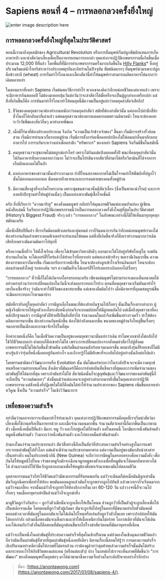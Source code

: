 
Sapiens ตอนที่ 4 – การหลอกลวงครั้งยิ่งใหญ่
===

![enter image description here](https://anontawong.files.wordpress.com/2017/01/20170108_sapiens4.png?w=676)

## **การหลอกลวงครั้งยิ่งใหญ่ที่สุดในประวัติศาสตร์**

ตอนนี้เรามาถึงยุคสมัยของ Agricultural Revolution หรือการที่มนุษย์เริ่มปลูกพืชผักแทนการเก็บอาหารป่า และนำสัตว์มาเลี้ยงเพื่อเป็นอาหารแทนการออกล่า ยุคแห่งการปฏิวัติเกษตรกรรมนี้เกิดขึ้นเมื่อประมาณ 12,000 ปีที่แล้ว โดยพื้นที่ที่มีการทำเกษตรกรรมครั้งแรกเกิดขึ้นใน  [Hilly Flanks](https://en.wikipedia.org/wiki/Hilly_Flanks)* ซึ่งอยู่บริเวณริมแม่น้ำไทกริสระหว่างประเทศตุรกีและอิหร่านในปัจจุบัน พืชชนิดแรกๆ ที่มนุษย์นำมาเพาะปลูกคือข้าวสาลี (wheat) การเริ่มทำไร่ไถนาและเลี้ยงสัตว์นี้ทำให้มนุษย์เราสามารถผลิตอาหารได้มากกว่าเดิมหลายเท่า

ในตอนแรกที่เหล่า Sapiens เริ่มค้นพบวิธีการทำไร่ พวกเขาคงคิดว่าอีกหน่อยชีวิตคงสบายแล้ว เพราะจะมีอาหารกินตลอดปี ไม่ต้องมาคอยลุ้นวันต่อวันว่าจะล่าสัตว์ได้มั้ยหรือจะเป็นผู้ถูกล่าเองหรือเปล่า แต่สิ่งที่เกิดขึ้นก็คือ การหันมาทำไร่ไถนาทำให้คนยุคนี้มีความเป็นอยู่แย่กว่าคนยุคล่าสัตว์เสียอีก!

1. ชีวิตของคนยุคชาวนาต้องทำงานหนักกว่าคนยุคล่าสัตว์ สมัยที่ต้องล่าสัตว์นั้น แค่ออกไปล่าซักสี่ห้าชั่วโมงก็ได้กลับมาที่เผ่าแล้ว แต่คนยุคชาวนาต้องตากแดดตากลมพรวนดินรดน้ำ ไหนจะต้องคอยระวังวัชพืชและสัตว์อื่นๆ มาทำลายพืชผล

2. เมื่อมีไร่นาที่ต้องประคบประหงม จึงเกิด “ความเป็นเจ้าข้าวเจ้าของ” ขึ้นมา เริ่มมีการสร้างรั้วล้อมสวน เริ่มมีการทำแนวกั้นรอบหมู่บ้าน เริ่มมีการตั้งการ์ดเพื่อคอยปกป้องไม่ให้คนเผ่าอื่นมาลักลอบอาหารไป การรบกันระหว่างเผ่าเพื่อแย่งชิง “ทรัพยากร” ของเหล่า Sapiens จึงเริ่มมีขึ้นในสมัยนี้

3. คนยุคชาวนาจะสุขภาพไม่สมบูรณ์เท่าไหร่ เพราะได้กินแต่แป้งตลอดทั้งปี ขณะที่คนยุคล่าสัตว์นั้นได้กินอาหารที่หลากหลายกว่ามาก ไม่ว่าจะเป็นโปรตีนจากสัตว์ที่ล่ามาได้หรือวิตามินที่ได้จากการเก็บผักและผลไม้ในป่า

4. แหล่งอาหารของชาวนานั้นเปราะบางมาก ถ้าปีไหนสภาพอากาศไม่เป็นใจจนทำให้พืชผักที่ปลูกไว้นั้นไม่ออกดอกออกผล นั่นหมายถึงหายนะและการอดตายของคนทั้งหมู่บ้าน

5. มีความเสี่ยงสูงที่จะเกิดโรคระบาด เพราะชุมชนชาวนานั้นมีสัตว์เลี้ยง (ซึ่งเป็นพาหะนำโรค) และการลงหลักปักฐานทำให้หมู่บ้านนั้นๆ เป็นแหล่งเพาะพันธุ์เชื้อโรคชั้นดี

ครับ สิ่งที่เรียกว่า “ความเจริญ” ของสังคมมนุษย์ กลับทำให้คุณภาพชีวิตแต่ละคนย่ำแย่ลง ผู้เขียนหนังสือเล่มนี้ จึงเรียกการปฏิวัติเกษตรกรรมนี้ว่าเป็นการหลอกลวงครั้งยิ่งใหญ่ที่สุดในประวัติศาสตร์ (History’s Biggest Fraud) จริงๆ แล้ว “การหลอกลวง” ในลักษณะอย่างนี้ก็มีให้เห็นมาทุกยุคทุกสมัยนะครับ

เมื่อซักสี่สิบปีที่แล้ว ที่เราเริ่มมีคอมพิวเตอร์และหุ่นยนต์ เราก็จินตนาการกันว่าอีกหน่อยมนุษย์เราคงไม่ต้องทำงานกันแล้วเพราะคอมพิวเตอร์จะทำแทนให้หมด แต่สิ่งที่เกิดขึ้นจริงก็คือเราทำงานมากกว่าเดิมเสียอีกเพราะมันตามติดเราไปทุกที่ 

หรือความเชื่อที่ว่า ให้ตั้งใจเรียน เพื่อจะได้เข้ามหาวิทยาลัยดีๆ ออกมาจะได้ไปอยู่บริษัทใหญ่โต จงขยันทำงานเก็บเงิน จะได้เออร์ลี่รีไทร์แล้วได้ทำอะไรที่อยากทำ แต่พอเอาเข้าจริงๆ พอเรามีเงินมากขึ้น ความต้องการของเราก็มากขึ้น เริ่มแบกรับภาระหนักขึ้น ไหนจะต้องส่งลูกเข้าโรงเรียนอินเตอร์ ไหนจะต้องผ่อนบ้านหลังใหญ่ รถสองคัน ฯลฯ ความฝันที่จะได้เออร์ลี่รีไทร์เลยกระเถิบออกไปเรื่อยๆ

“การหลอกลวง” ที่ว่านี้ก็ไม่ได้เกิดจากใครหรอกนะครับ เพียงแต่มนุษย์ไม่สามารถจะมองเห็นอนาคตได้อย่างครบถ้วนว่าการเปลี่ยนแปลงในวันนี้จะส่งผลกระทบอะไรบ้าง ตอนที่คนยุคชาวนาเริ่มหันมาทำไร่ เขาก็คงเชื่อจริงๆ ว่ามันจะทำให้ชีวิตของเขาสบายขึ้น แต่เขาคงลืมคิดไปว่า เมื่อมีอาหารที่อุดมสมบูรณ์ขึ้น จะมีผลกระทบอะไรตามมาบ้าง

สมัยที่เรายังอยู่ในยุคล่าสัตว์ การมีลูกเล็กในขณะที่ต้องย้ายถิ่นฐานไปเรื่อยๆ นั้นเป็นเรื่องยากลำบาก ผู้หญิงจึงมักจะรอให้ลูกตัวเองโตระดับหนึ่งก่อนจึงจะยอมปล่อยให้มีลูกคนถัดไป แต่เมื่อถึงยุคชาวนาที่ลงหลักปักฐานแล้ว การมีลูกหัวปีท้ายปีเป็นสิ่งที่ทำได้ จำนวนคนในเผ่าจึงเพิ่มขึ้นอย่างรวดเร็ว ทำให้ต้องผลิตอาหารมากขึ้น ต้องทำงานกันหนักขึ้น ต้องใช้กำลังคนมากขึ้น ขนาดของหมู่บ้านจึงใหญ่ขึ้นเรื่อยๆ จนกลายเป็นเมืองและอาณาจักรไปในที่สุด

อีกคำถามหนึ่งก็คือ ในเมื่อชีวิตความเป็นอยู่ของคนยุคชาวนานั้นแย่กว่าเดิม ทำไมพวกเขาถึงไม่กลับไปใช้วิถีชีวิตแบบเก่า คำตอบก็คือเขาทำไม่ได้ เพราะการเปลี่ยนแปลงจากสังคมล่าสัตว์ไปสู่สังคมเกษตรกรรมนี้ไม่ได้เกิดขึ้นชั่วข้ามคืน แต่เกิดขึ้นผ่านคนนับร้อยเจนเนอเรชั่น พอมาถึงรุ่นที่ร้อยเขาก็ไม่มีทางรู้แล้วว่ารุ่นที่หนึ่งนี่เคยอยู่กันอย่างไร และถึงจะรู้ก็ไม่มีทักษะที่จะกลับไปอยู่อย่างนั้นอีกต่อไปแล้ว

โดยธรรมชาติของวิวัฒนาการหรือ Evolution นั้น มันไม่แคร์หรอกว่าในระดับปัจเจกจะมีความทุกข์ทนหรือความลำบากแค่ไหน สิ่งเดียวที่มันแคร์ก็คือการส่งต่อยีนที่แข็งแรงที่สุดและการเพิ่มจำนวนของเผ่าพันธุ์ให้ได้มากที่สุด เพราะถ้ามันทำไม่ได้ สัตว์ชนิดนั้นก็จะสูญพันธุ์และวิวัฒนาการของเผ่าพันธุ์นี้ก็จะถือเป็น “ความล้มเหลว” ดังนั้นแม้ว่าแต่ละคนจะอยู่อย่างลำบากมากยิ่งขึ้นในยุคแห่งการปฏิวัติเกษตรกรรม แต่สิ่งหนึ่งที่ปฏิเสธไม่ได้ก็คือมันได้ทำให้จำนวนประชากรของ Sapiens เพิ่มขึ้นหลายเท่าทวีคูณ ซึ่งเป็น “ความสำเร็จ” ในเชิงวิวัฒนาการ



## **เหยื่อของความสำเร็จ**

อย่าลืมว่านอกจากเราจะหันมาทำไร่ทำนาแล้ว ยุคแห่งการปฏิวัติเกษตรกรรมคือยุคที่เราเริ่มนำสัตว์มาเลี้ยงเพื่อใช้งานหรือเป็นอาหารด้วย และเมื่อจำนวนคนมากขึ้น จำนวนสัตว์เหล่านี้ก็มากขึ้นเป็นเงาตามตัว เมื่อหนึ่งหมื่นปีที่แล้ว มีแกะ หมู วัว และไก่อยู่แค่ไม่กี่ล้านตัว แต่ในตอนนี้ โลกมีแกะหนึ่งพันล้านตัว หมูหนึ่งพันล้านตัว วัวมากกว่าหนึ่งพันล้านตัว และไก่สองหมื่นห้าพันล้านตัว

ถ้ามองในแง่จำนวนประชากรแล้ว สัตว์สี่อย่างนี้ถือเป็นสัตว์ที่ประสบความสำเร็จอย่างสูงในการแพร่กระจายเผ่าพันธุ์ไปทั่วโลก แต่แม้จะมีจำนวนประชากรมหาศาล แต่ความเป็นอยู่ของมันกลับน่าสงสารเป็นอย่างยิ่ง คนในประเทศนิวกินี (New Guinea)่ จะถือว่าการมีหมูในครอบครองคือความมั่งคั่ง เพื่อกันไม่ให้หมูหนีไปไหน เจ้าของหมูจึงมักจะเฉือนจมูกหมูของตัวเองเพื่อที่หมูมันจะได้ดมกลิ่นหาทางไม่ได้ ส่วนบางเผ่าก็ใช้วิธีควักลูกตาออกมาเพื่อให้หมูต้องพึ่งพาเจ้านายของมันไปตลอดชีวิต

อุตสาหกรรมนมวัวก็ทำให้ชีวิตแม่วัวมีชะตากรรมที่รันทดพอกัน แม่วัวจะมีนมก็ต่อเมื่อมันมีลูกเท่านั้น มันจึงถูกฉีดยาเพื่อทำให้ท้อง พอมันคลอดลูกแล้วมันก็จะถูกพรากลูกไปทันที แล้วพวกเราก็จะรีดนมจากแม่วัวจนเกลี้ยง จากนั้นแม่วัวก็จะถูกทำให้ท้องอีกภายในเวลา 60-120 วัน แล้ววงจรนี้ก็จะวนไปเรื่อยๆ จนเมื่ออายุครบห้าปีแล้วแม่วัวก็จะถูกฆ่าทิ้ง

มาดูชีวิตลูกวัวกันบ้าง – ลูกวัวตัวเมียนั้นจะถูกเลี้ยงให้เป็นโคนม ส่วนลูกวัวที่เป็นตัวผู้จะถูกเลี้ยงเพื่อให้เป็นสเต๊กจานเด็ด โดยตอนที่ลูกวัวตัวผู้เกิดมา มันจะถูกจับไปอยู่ในคอกที่มีขนาดเท่ากับตัวมันพอดี ตลอดช่วงเวลาที่มันอยู่ในคอกมันจะไม่ได้เดินไปไหนหรือเล่นกับลูกวัวตัวอื่นเลย เพราะถ้าปล่อยให้มันได้ออกกำลัง กล้ามเนื้อของมันจะแข็งแรงและทำให้เนื้อเหนียวกินไม่อร่อย โอกาสเดียวที่มันจะได้เดินและได้เล่นกับวัวตัวอื่นก็คือตอนที่มันถูกต้อนขึ้นรถไปโรงฆ่าสัตว์ตอนที่มันอายุครบสี่เดือน

แม้วัวจะเป็นหนึ่งในเผ่าพันธุ์ที่ประสบความสำเร็จที่สุดในเชิงปริมาณ แต่ถ้ามองในเชิงคุณภาพชีวิตแล้วถือว่ามันเป็นเผ่าพันธุ์ที่ซวยที่สุดเผ่าพันธุ์หนึ่งเลยทีเดียว นิทานเรื่องนี้สอนให้รู้ว่า การมองความสำเร็จเชิงปริมาณอย่างเดียวนั้นให้ภาพที่ไม่ครบถ้วน เราต้องดูด้วยว่าสุดท้ายแล้วความสำเร็จนั้นมันได้สร้างผลกระทบอะไรให้กับชีวิตของแต่ละคน (หรือแต่ละตัว) บ้าง ในบทต่อไปเราจะเห็นภาพที่ชัดขึ้นว่า “การพัฒนา” ของสังคมมนุษย์ในยุคต่อๆ มาได้นำพามาซึ่งความเจ็บปวดในระดับปัจเจกอย่างไรอีกบ้าง

> ที่มา: [https://anontawong.com](https://anontawong.com/2017/01/08/sapiens-4/).

<!--stackedit_data:
eyJoaXN0b3J5IjpbMzI5OTczMzk5XX0=
-->